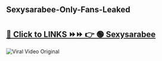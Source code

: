
 ## Sexysarabee-Only-Fans-Leaked

# <h2><a href="https://clipsfans.com/Sexysarabee&ref=git">🔗 Click to LINKS ⏩⏩ 👉 🟢 Sexysarabee </a></h2>

<a href="https://clipsfans.com/Sexysarabee&ref=git" rel="nofollow" data-target="animated-image.originalLink"><img src="https://i.ibb.co.com/xMMVF88/686577567.gif" alt="Viral Video Original" style="max-width: 100%; display: inline-block;" data-target="animated-image.originalImage"></a>
